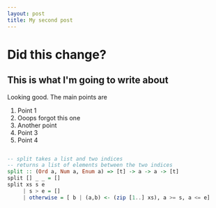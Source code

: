 ```yaml
---
layout: post
title: My second post
---
```


# Did this change?

## This is what I'm going to write about

Looking good.  The main points are
 
 1. Point 1
 1. Ooops forgot this one
 1. Another point
 1. Point 3
 1. Point 4


```haskell

-- split takes a list and two indices
-- returns a list of elements between the two indices
split :: (Ord a, Num a, Enum a) => [t] -> a -> a -> [t]
split [] _ _ = []
split xs s e
     | s > e = []
     | otherwise = [ b | (a,b) <- (zip [1..] xs), a >= s, a <= e]

```